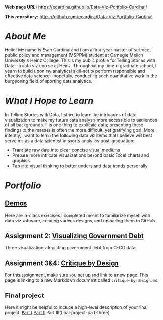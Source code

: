 **Web page URL:** https://ecardina.github.io/Data-Viz-Portfolio-Cardinal/

**This repository:** https://github.com/ecardina/Data-Viz-Portfolio-Cardinal

# *About Me*
Hello! My name is Evan Cardinal and I am a first-year master of science, public policy and management (MSPPM) student at Carnegie Mellon University's Heinz College. This is my public profile for Telling Stories with Data--a data viz course at Heinz. Throughout my time in graduate school, I yearn to build upon my analytical skill-set to perform responsible and effective data science--hopefully, conducting such quantitative work in the burgeoning field of sporting data analytics. 

# *What I Hope to Learn*
In Telling Stories with Data, I strive to learn the intricacies of data visualization to make my future data analysis more accessible to audiences of all backgrounds. It is one thing to explicate data; presenting these findings to the masses is often the more difficult, yet gratifying goal. More intently, I want to learn the following data viz items that I believe will best serve me as a data scientist in sports analytics post-graduation: 

- Translate raw data into clear, concise visual mediums
- Prepare more intricate visualizations beyond basic Excel charts and graphics
- Tap into visual thinking to better understand data trends personally

# *Portfolio*

## [Demos](NewsDemo.md)
Here are in-class exercises I completed meant to familiarize myself with data viz software, creating various designs, and uploading them to GitHub

## Assignment 2: [Visualizing Government Debt](visualizing-government-debt.md)
Three visualizations depicting government debt from OECD data

## Assignment 3&4: [Critique by Design](critique-by-design)
For this assignment, make sure you set up and link to a new page.  This page is linking to a new Markdown document called `critique-by-design.md`.  

## Final project
Here it might be helpful to include a high-level description of your final project. 
[Part I](final-project-part-one)
[Part II](final-project-part-two)
Part III(final-project-part-three)
